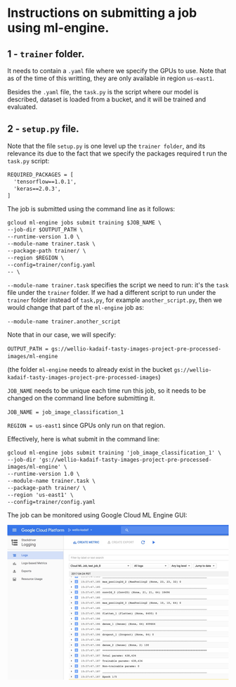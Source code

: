 # Instructions on submitting a job using ml-engine.

## 1 - `trainer` folder.

It needs to contain a `.yaml` file where we specify the GPUs to use. Note that as of the time of this writting, they are only available in region `us-east1`.

Besides the `.yaml` file, the `task.py` is the script where our model is described, dataset is loaded from a bucket, and it will be trained and evaluated.

## 2 - `setup.py` file.

Note that the file `setup.py` is one level up the `trainer folder`, and its relevance its due to the fact that we specify the packages required t run the `task.py` script:

```
REQUIRED_PACKAGES = [
  'tensorflow==1.0.1',
  'keras==2.0.3',
]
```
The job is submitted using the command line as it follows:

```
gcloud ml-engine jobs submit training $JOB_NAME \
--job-dir $OUTPUT_PATH \
--runtime-version 1.0 \
--module-name trainer.task \
--package-path trainer/ \
--region $REGION \
--config=trainer/config.yaml
-- \
```

`--module-name trainer.task` specifies the script we need to run: it's the `task` file under the `trainer` folder. If we had a different script to run under the `trainer` folder instead of `task,py`, for example `another_script.py`, then we would change that part of the `ml-engine` job as:

`--module-name trainer.another_script`

Note that in our case, we will specify:

`OUTPUT_PATH = gs://wellio-kadaif-tasty-images-project-pre-processed-images/ml-engine`

(the folder `ml-engine` needs to already exist in the bucket `gs://wellio-kadaif-tasty-images-project-pre-processed-images`)

`JOB_NAME` needs to be unique each time run this job, so it needs to be changed on the command line before submitting it.

`JOB_NAME = job_image_classification_1`

`REGION = us-east1` since GPUs only run on that region.

Effectively, here is what submit in the command line:

```
gcloud ml-engine jobs submit training 'job_image_classification_1' \
--job-dir 'gs://wellio-kadaif-tasty-images-project-pre-processed-images/ml-engine' \
--runtime-version 1.0 \
--module-name trainer.task \
--package-path trainer/ \
--region 'us-east1' \
--config=trainer/config.yaml
```

The job can be monitored using Google Cloud ML Engine GUI:

<img src='images/ml_engine.jpg' />
